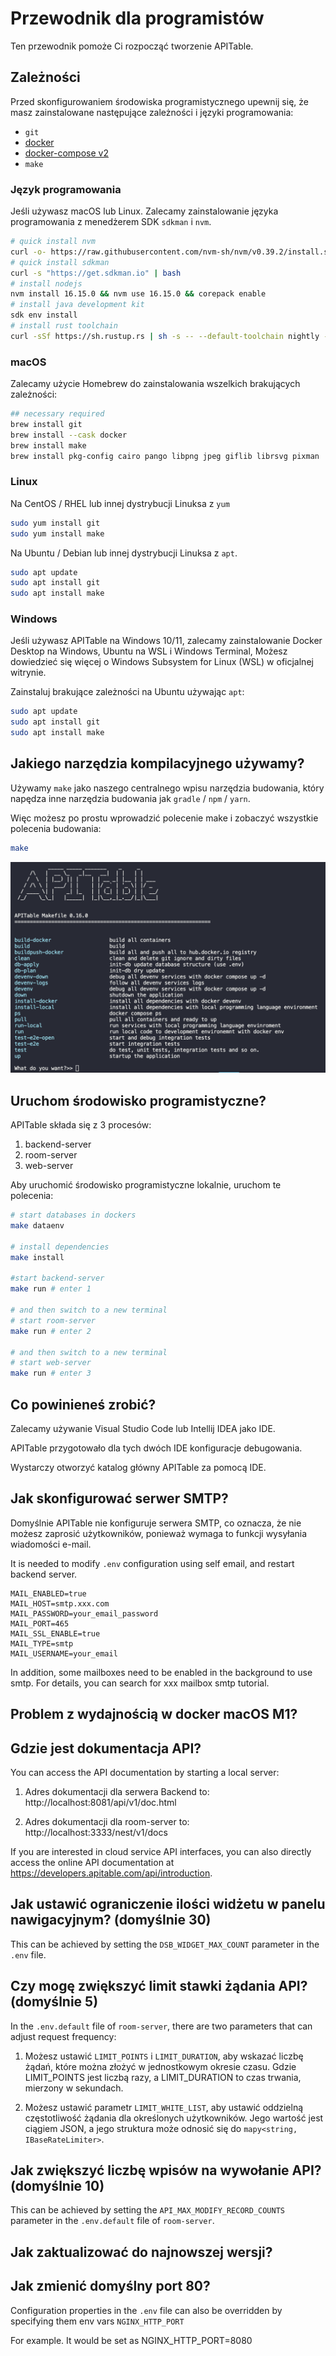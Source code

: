 # Przewodnik dla programistów

Ten przewodnik pomoże Ci rozpocząć tworzenie APITable.

## Zależności

Przed skonfigurowaniem środowiska programistycznego upewnij się, że masz zainstalowane następujące zależności i języki programowania:

- `git`
- [docker](https://docs.docker.com/engine/install/)
- [docker-compose v2](https://docs.docker.com/engine/install/)
- `make`


### Język programowania

Jeśli używasz macOS lub Linux. Zalecamy zainstalowanie języka programowania z menedżerem SDK `sdkman` i `nvm`.

```bash
# quick install nvm
curl -o- https://raw.githubusercontent.com/nvm-sh/nvm/v0.39.2/install.sh | bash
# quick install sdkman
curl -s "https://get.sdkman.io" | bash
# install nodejs 
nvm install 16.15.0 && nvm use 16.15.0 && corepack enable
# install java development kit
sdk env install
# install rust toolchain
curl -sSf https://sh.rustup.rs | sh -s -- --default-toolchain nightly --profile minimal -y && source "$HOME/.cargo/env"
```

### macOS

Zalecamy użycie Homebrew do zainstalowania wszelkich brakujących zależności:

```bash
## necessary required
brew install git
brew install --cask docker
brew install make
brew install pkg-config cairo pango libpng jpeg giflib librsvg pixman
```

### Linux

Na CentOS / RHEL lub innej dystrybucji Linuksa z `yum`

```bash
sudo yum install git
sudo yum install make
```

Na Ubuntu / Debian lub innej dystrybucji Linuksa z `apt`.

```bash
sudo apt update
sudo apt install git
sudo apt install make
```


### Windows

Jeśli używasz APITable na Windows 10/11, zalecamy zainstalowanie Docker Desktop na Windows, Ubuntu na WSL i Windows Terminal, Możesz dowiedzieć się więcej o Windows Subsystem for Linux (WSL) w oficjalnej witrynie.

Zainstaluj brakujące zależności na Ubuntu używając `apt`:

```bash
sudo apt update
sudo apt install git
sudo apt install make
```


## Jakiego narzędzia kompilacyjnego używamy?

Używamy `make` jako naszego centralnego wpisu narzędzia budowania, który napędza inne narzędzia budowania jak `gradle` / `npm` / `yarn`.

Więc możesz po prostu wprowadzić polecenie make i zobaczyć wszystkie polecenia budowania:

```bash
make
```

![utwórz zrzut ekranu polecenia](../static/make.png)



## Uruchom środowisko programistyczne?

APITable składa się z 3 procesów:

1. backend-server
2. room-server
3. web-server

Aby uruchomić środowisko programistyczne lokalnie, uruchom te polecenia:

```bash
# start databases in dockers
make dataenv 

# install dependencies
make install 

#start backend-server
make run # enter 1  

# and then switch to a new terminal
# start room-server
make run # enter 2

# and then switch to a new terminal
# start web-server
make run # enter 3

```




## Co powinieneś zrobić?

Zalecamy używanie Visual Studio Code lub Intellij IDEA jako IDE.

APITable przygotowało dla tych dwóch IDE konfiguracje debugowania.

Wystarczy otworzyć katalog główny APITable za pomocą IDE.



## Jak skonfigurować serwer SMTP?

Domyślnie APITable nie konfiguruje serwera SMTP, co oznacza, że nie możesz zaprosić użytkowników, ponieważ wymaga to funkcji wysyłania wiadomości e-mail.

It is needed to modify `.env` configuration using self email, and restart backend server.

```
MAIL_ENABLED=true
MAIL_HOST=smtp.xxx.com
MAIL_PASSWORD=your_email_password
MAIL_PORT=465
MAIL_SSL_ENABLE=true
MAIL_TYPE=smtp
MAIL_USERNAME=your_email
```

In addition, some mailboxes need to be enabled in the background to use smtp. For details, you can search for xxx mailbox smtp tutorial.


## Problem z wydajnością w docker macOS M1?

## Gdzie jest dokumentacja API?

You can access the API documentation by starting a local server:

1. Adres dokumentacji dla serwera Backend to: http://localhost:8081/api/v1/doc.html

2. Adres dokumentacji dla room-server to: http://localhost:3333/nest/v1/docs

If you are interested in cloud service API interfaces, you can also directly access the online API documentation at https://developers.apitable.com/api/introduction.

## Jak ustawić ograniczenie ilości widżetu w panelu nawigacyjnym? (domyślnie 30)

This can be achieved by setting the `DSB_WIDGET_MAX_COUNT` parameter in the `.env` file.

## Czy mogę zwiększyć limit stawki żądania API? (domyślnie 5)

In the `.env.default` file of `room-server`, there are two parameters that can adjust request frequency:

1. Możesz ustawić `LIMIT_POINTS` i `LIMIT_DURATION`, aby wskazać liczbę żądań, które można złożyć w jednostkowym okresie czasu. Gdzie LIMIT_POINTS jest liczbą razy, a LIMIT_DURATION to czas trwania, mierzony w sekundach.

2. Możesz ustawić parametr `LIMIT_WHITE_LIST`, aby ustawić oddzielną częstotliwość żądania dla określonych użytkowników. Jego wartość jest ciągiem JSON, a jego struktura może odnosić się do `mapy<string, IBaseRateLimiter>`.

## Jak zwiększyć liczbę wpisów na wywołanie API? (domyślnie 10)

This can be achieved by setting the `API_MAX_MODIFY_RECORD_COUNTS` parameter in the `.env.default` file of `room-server`.


## Jak zaktualizować do najnowszej wersji?


## Jak zmienić domyślny port 80?
Configuration properties in  the `.env` file can also be overridden  by specifying them env vars `NGINX_HTTP_PORT`

For example. It would be set as NGINX_HTTP_PORT=8080
